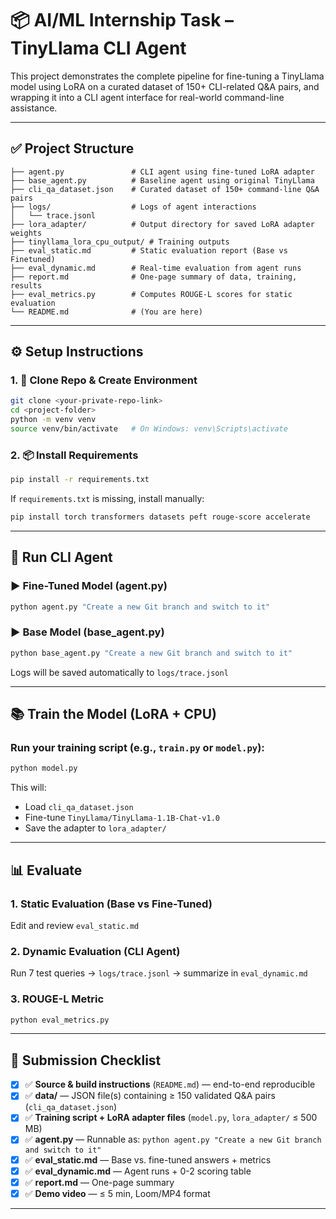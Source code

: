 # 📦 AI/ML Internship Task – TinyLlama CLI Agent

This project demonstrates the complete pipeline for fine-tuning a TinyLlama model using LoRA on a curated dataset of 150+ CLI-related Q\&A pairs, and wrapping it into a CLI agent interface for real-world command-line assistance.

---

## ✅ Project Structure

```
├── agent.py               # CLI agent using fine-tuned LoRA adapter
├── base_agent.py          # Baseline agent using original TinyLlama
├── cli_qa_dataset.json    # Curated dataset of 150+ command-line Q&A pairs
├── logs/                  # Logs of agent interactions
│   └── trace.jsonl
├── lora_adapter/          # Output directory for saved LoRA adapter weights
├── tinyllama_lora_cpu_output/ # Training outputs
├── eval_static.md         # Static evaluation report (Base vs Finetuned)
├── eval_dynamic.md        # Real-time evaluation from agent runs
├── report.md              # One-page summary of data, training, results
├── eval_metrics.py        # Computes ROUGE-L scores for static evaluation
└── README.md              # (You are here)
```

---

## ⚙️ Setup Instructions

### 1. 🔁 Clone Repo & Create Environment

```bash
git clone <your-private-repo-link>
cd <project-folder>
python -m venv venv
source venv/bin/activate   # On Windows: venv\Scripts\activate
```

### 2. 📦 Install Requirements

```bash
pip install -r requirements.txt
```

If `requirements.txt` is missing, install manually:

```bash
pip install torch transformers datasets peft rouge-score accelerate
```

---

## 🧠 Run CLI Agent

### ▶️ Fine-Tuned Model (agent.py)

```bash
python agent.py "Create a new Git branch and switch to it"
```

### ▶️ Base Model (base\_agent.py)

```bash
python base_agent.py "Create a new Git branch and switch to it"
```

Logs will be saved automatically to `logs/trace.jsonl`

---

## 📚 Train the Model (LoRA + CPU)

### Run your training script (e.g., `train.py` or `model.py`):

```bash
python model.py
```

This will:

* Load `cli_qa_dataset.json`
* Fine-tune `TinyLlama/TinyLlama-1.1B-Chat-v1.0`
* Save the adapter to `lora_adapter/`

---

## 📊 Evaluate

### 1. Static Evaluation (Base vs Fine-Tuned)

Edit and review `eval_static.md`

### 2. Dynamic Evaluation (CLI Agent)

Run 7 test queries → `logs/trace.jsonl` → summarize in `eval_dynamic.md`

### 3. ROUGE-L Metric

```bash
python eval_metrics.py
```

---

## 📝 Submission Checklist

* [x] ✅ **Source & build instructions** (`README.md`) — end-to-end reproducible
* [x] ✅ **data/** — JSON file(s) containing ≥ 150 validated Q\&A pairs (`cli_qa_dataset.json`)
* [x] ✅ **Training script + LoRA adapter files** (`model.py`, `lora_adapter/` ≤ 500 MB)
* [x] ✅ **agent.py** — Runnable as: `python agent.py "Create a new Git branch and switch to it"`
* [x] ✅ **eval\_static.md** — Base vs. fine-tuned answers + metrics
* [x] ✅ **eval\_dynamic.md** — Agent runs + 0-2 scoring table
* [x] ✅ **report.md** — One-page summary
* [x] ✅ **Demo video** — ≤ 5 min, Loom/MP4 format

---


